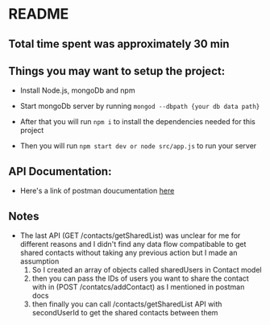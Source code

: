 # README

## Total time spent was approximately 30 min
## Things you may want to setup the project:

- Install Node.js, mongoDb and npm

- Start mongoDb server by running `mongod --dbpath {your db data path}`

- After that you will run `npm i` to install the dependencies needed for this project

- Then you will run `npm start dev or node src/app.js` to run your server

## API Documentation:

- Here's a link of postman doucumentation [here](https://documenter.getpostman.com/view/910736/T1DiFfMP?version=latest)

## Notes

- The last API (GET /contacts/getSharedList) was unclear for me for different reasons and I didn't find any data flow compatibable to get shared contacts without taking any previous action but I made an assumption
  1) So I created an array of objects called sharedUsers in Contact model
  2) then you can pass the IDs of users you want to share the contact with in (POST /contatcs/addContact) as I mentioned in postman docs
  3) then finally you can call /contacts/getSharedList API with secondUserId to get the shared contacts between them 
